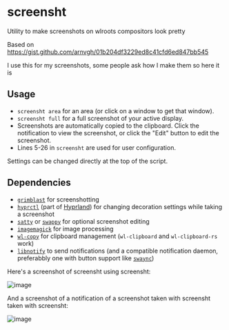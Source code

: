 # screensht

Utility to make screenshots on wlroots compositors look pretty

Based on https://gist.github.com/arnvgh/01b204df3229ed8c41cfd6ed847bb545

I use this for my screenshots, some people ask how I make them so here it is

## Usage

- `screensht area` for an area (or click on a window to get that window).
- `screensht full` for a full screenshot of your active display.
- Screenshots are automatically copied to the clipboard. Click the notification to view the screenshot, or click the "Edit" button to edit the screenshot.
- Lines 5-26 in `screensht` are used for user configuration.

Settings can be changed directly at the top of the script.

## Dependencies

- [`grimblast`](https://github.com/hyprwm/contrib/blob/main/grimblast/grimblast) for screenshotting
- [`hyprctl`](https://wiki.hyprland.org/Configuring/Using-hyprctl/) (part of [Hyprland](hyprland.org/)) for changing decoration settings while taking a screenshot
- [`satty`](https://github.com/gabm/Satty) or [`swappy`](https://github.com/jtheoof/swappy) for optional screenshot editing
- [`imagemagick`](https://imagemagick.org/index.php) for image processing
- [`wl-copy`](https://github.com/bugaevc/wl-clipboard) for clipboard management (`wl-clipboard` and `wl-clipboard-rs` work)
- [`libnotify`](https://gitlab.gnome.org/GNOME/libnotify) to send notifications (and a compatible notification daemon, preferabbly one with button support like [`swaync`](https://github.com/ErikReider/SwayNotificationCenter))

Here's a screenshot of screensht using screensht:

![image](https://github.com/ThatOneCalculator/screensht/assets/44733677/2f9edb94-21fc-4966-ad9e-69741aabb800)

And a screenshot of a notification of a screenshot taken with screensht taken with screensht:

![image](https://github.com/ThatOneCalculator/screensht/assets/44733677/573523df-5f1f-49d3-96c7-299c76c6c64e)
